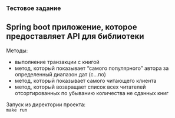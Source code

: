 ### Тестовое задание  
## Spring boot приложение, которое предоставляет API для библиотеки  

Методы:  
- выполнение транзакции с книгой
- метод, который показывает “самого популярного” автора за определенный диапазон дат (с…по)
- метод, который показывает самого читающего клиента
- метод, который возвращает список всех читателей отсортированных по убыванию количества не сданных книг


Запуск из директории проекта:  
`make run`
